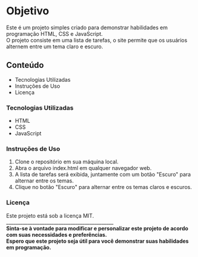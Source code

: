 # Objetivo

Este é um projeto simples criado para demonstrar habilidades em programação HTML, CSS e JavaScript.<br>
O projeto consiste em uma lista de tarefas, o site permite que os usuários alternem entre um tema claro e escuro.

<h2>Conteúdo</h2>

<ul>
<li>Tecnologias Utilizadas</li>
<li>Instruções de Uso</li>
<li>Licença</li>
</ul>

<h3>Tecnologias Utilizadas</h3>

<ul>
<li>HTML</li>
<li>CSS</li>
<li>JavaScript</li>
</ul>

<h3>Instruções de Uso</h3>

<ol>
<li>Clone o repositório em sua máquina local.</li>
<li>Abra o arquivo index.html em qualquer navegador web.</li>
<li>A lista de tarefas será exibida, juntamente com um botão "Escuro" para alternar entre os temas.</li>
<li>Clique no botão "Escuro" para alternar entre os temas claros e escuros.</li>
</ol>

<h3>Licença</h3>
Este projeto está sob a licença MIT.<br>
_____________________________________________
<br><strong>Sinta-se à vontade para modificar e personalizar este projeto de acordo com suas necessidades e preferências.
<br>Espero que este projeto seja útil para você demonstrar suas habilidades em programação.</strong>
